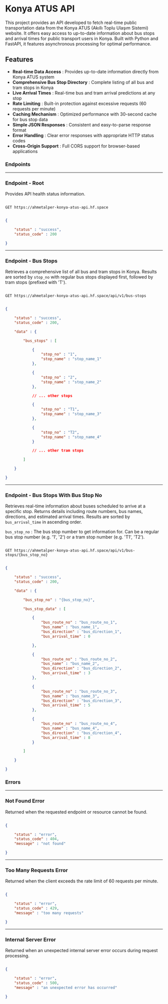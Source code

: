 # Konya ATUS API

This project provides an API developed to fetch real-time public transportation data from the Konya ATUS (Akıllı Toplu Ulaşım Sistemi) website. It offers easy access to up-to-date information about bus stops and arrival times for public transport users in Konya. Built with Python and FastAPI, it features asynchronous processing for optimal performance.

## Features

- **Real-time Data Access** : Provides up-to-date information directly from Konya ATUS system
- **Comprehensive Bus Stop Directory** : Complete listing of all bus and tram stops in Konya
- **Live Arrival Times** : Real-time bus and tram arrival predictions at any stop
- **Rate Limiting** : Built-in protection against excessive requests (60 requests per minute)
- **Caching Mechanism** : Optimized performance with 30-second cache for bus stop data
- **Simple JSON Responses** : Consistent and easy-to-parse response format
- **Error Handling** : Clear error responses with appropriate HTTP status codes
- **Cross-Origin Support** : Full CORS support for browser-based applications

### Endpoints

---

### Endpoint - Root

Provides API health status information.

```http

GET https://ahmetalper-konya-atus-api.hf.space

```

```json

{

    "status" : "success",
    "status_code" : 200

}

```

---

### Endpoint - Bus Stops

Retrieves a comprehensive list of all bus and tram stops in Konya. Results are sorted by `stop_no` with regular bus stops displayed first, followed by tram stops (prefixed with 'T').

```http

GET https://ahmetalper-konya-atus-api.hf.space/api/v1/bus-stops

```

```json

{

    "status" : "success",
    "status_code" : 200,

    "data" : {

        "bus_stops" : [

            {
                "stop_no" : "1",
                "stop_name" : "stop_name_1"
            },

            {
                "stop_no" : "2",
                "stop_name" : "stop_name_2"
            },

            // ... other stops

            {
                "stop_no" : "T1",
                "stop_name" : "stop_name_3"
            },

            {
                "stop_no" : "T2",
                "stop_name" : "stop_name_4"
            }

            // ... other tram stops

        ]

    }

}

```

---

### Endpoint - Bus Stops With Bus Stop No

Retrieves real-time information about buses scheduled to arrive at a specific stop. Returns details including route numbers, bus names, directions, and estimated arrival times. Results are sorted by `bus_arrival_time` in ascending order.

`bus_stop_no` : The bus stop number to get information for. Can be a regular bus stop number (e.g. '1', '2') or a tram stop number (e.g. 'T1', 'T2').

```http

GET https://ahmetalper-konya-atus-api.hf.space/api/v1/bus-stops/{bus_stop_no}

```

```json

{

    "status" : "success",
    "status_code" : 200,

    "data" : {

        "bus_stop_no" : "{bus_stop_no}",

        "bus_stop_data" : [

            {
                "bus_route_no" : "bus_route_no_1",
                "bus_name" : "bus_name_1",
                "bus_direction" : "bus_direction_1",
                "bus_arrival_time" : 0

            },

            {
                "bus_route_no" : "bus_route_no_2",
                "bus_name" : "bus_name_2",
                "bus_direction" : "bus_direction_2", 
                "bus_arrival_time" : 3
            },

            {
                "bus_route_no" : "bus_route_no_3",
                "bus_name" : "bus_name_3",
                "bus_direction" : "bus_direction_3", 
                "bus_arrival_time" : 5
            },

            {
                "bus_route_no" : "bus_route_no_4",
                "bus_name" : "bus_name_4",
                "bus_direction" : "bus_direction_4", 
                "bus_arrival_time" : 8
            }

        ]

    }

}

```

### Errors

---

### Not Found Error

Returned when the requested endpoint or resource cannot be found.

```json

{

    "status" : "error",
    "status_code" : 404,
    "message" : "not found"

}

```

---

### Too Many Requests Error

Returned when the client exceeds the rate limit of 60 requests per minute.

```json

{

    "status" : "error",
    "status_code" : 429,
    "message" : "too many requests"

}

```

---

### Internal Server Error

Returned when an unexpected internal server error occurs during request processing.

```json

{

    "status" : "error",
    "status_code" : 500,
    "message" : "an unexpected error has occurred"

}

```
